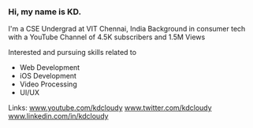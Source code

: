 ### Hi, my name is KD.

I'm a CSE Undergrad at VIT Chennai, India
Background in consumer tech with a YouTube Channel of 4.5K subscribers and 1.5M Views

Interested and pursuing skills related to
 - Web Development
 - iOS Development
 - Video Processing
 - UI/UX

Links:
www.youtube.com/kdcloudy
www.twitter.com/kdcloudy
www.linkedin.com/in/kdcloudy
